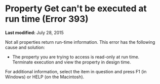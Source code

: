 
# Property Get can't be executed at run time (Error 393)

 **Last modified:** July 28, 2015

Not all properties return run-time information. This error has the following cause and solution:




- The property you are trying to access is read-only at run time. Terminate execution and view the property in design time.
    

For additional information, select the item in question and press F1 (in Windows) or HELP (on the Macintosh).
